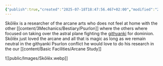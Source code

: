 ```yaml
---
{"publish":true,"created":"2025-07-18T18:47:56.467+02:00","modified":"2025-07-18T17:55:46.454+02:00","cssclasses":""}
---
```


Skōlēx is a researcher of the arcane arts who does not feel at home with the other [[content/3Mechanics/Bestiary/Psurlon]] where the others where focused on taking over the astral plane fighting the [githyanki](githyanki-warrior-xmm) for dominion. Skōlēx just loved the arcane and all that is magic as long as we remain neutral in the githyanki Psurlon conflict he would love to do his research in the our [[content/Basic Facilities/Arcane Study]]

![[public/Images/Skōlēx.webp]]